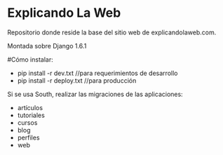 Explicando La Web
=================

Repositorio donde reside la base del sitio web de explicandolaweb.com.

Montada sobre Django 1.6.1

#Cómo instalar:
- pip install -r dev.txt //para requerimientos de desarrollo
- pip install -r deploy.txt //para producción

Si se usa South, realizar las migraciones de las aplicaciones:
- artículos
- tutoriales
- cursos
- blog
- perfiles
- web


